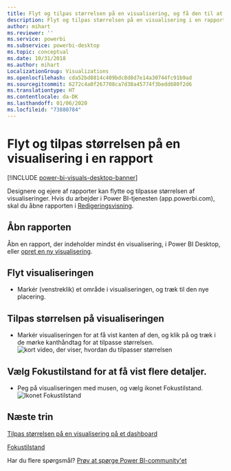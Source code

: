 ```yaml
---
title: Flyt og tilpas størrelsen på en visualisering, og få den til at skille sig ud
description: Flyt og tilpas størrelsen på en visualisering i en rapport i Power BI-tjenesten og Desktop
author: mihart
ms.reviewer: ''
ms.service: powerbi
ms.subservice: powerbi-desktop
ms.topic: conceptual
ms.date: 10/31/2018
ms.author: mihart
LocalizationGroup: Visualizations
ms.openlocfilehash: cda52bd8814c409bdc8d8d7e14a30744fc91b9ad
ms.sourcegitcommit: 6272c4a0f267708ca7d38a45774f3bedd680f2d6
ms.translationtype: HT
ms.contentlocale: da-DK
ms.lasthandoff: 01/06/2020
ms.locfileid: "73880784"
---
```

# <a name="move-and-resize-a-visualization-in-a-report"></a>Flyt og tilpas størrelsen på en visualisering i en rapport

[!INCLUDE [power-bi-visuals-desktop-banner](../includes/power-bi-visuals-desktop-banner.md)]

Designere og ejere af rapporter kan flytte og tilpasse størrelsen af visualiseringer. Hvis du arbejder i Power BI-tjenesten (app.powerbi.com), skal du åbne rapporten i [Redigeringsvisning](../service-interact-with-a-report-in-editing-view.md). 

## <a name="open-the-report"></a>Åbn rapporten
Åbn en rapport, der indeholder mindst én visualisering, i Power BI Desktop, eller [opret en ny visualisering](power-bi-report-add-visualizations-i.md). 

## <a name="move-the-visualization"></a>Flyt visualiseringen
* Markér (venstreklik) et område i visualiseringen, og træk til den nye placering.

## <a name="resize-the-visualization"></a>Tilpas størrelsen på visualiseringen
* Markér visualiseringen for at få vist kanten af den, og klik på og træk i de mørke kanthåndtag for at tilpasse størrelsen.  
  ![kort video, der viser, hvordan du tilpasser størrelsen](media/power-bi-visualization-move-and-resize/untitled.gif)

## <a name="select-focus-mode-to-see-more-detail"></a>Vælg Fokustilstand for at få vist flere detaljer.
* Peg på visualiseringen med musen, og vælg ikonet Fokustilstand.
  ![Ikonet Fokustilstand](media/power-bi-visualization-move-and-resize/pbi_popouticon.jpg)

## <a name="next-steps"></a>Næste trin
[Tilpas størrelsen på en visualisering på et dashboard](../service-dashboard-edit-tile.md)  

[Fokustilstand](../consumer/end-user-focus.md)

Har du flere spørgsmål? [Prøv at spørge Power BI-community'et](https://community.powerbi.com/)